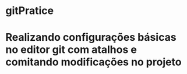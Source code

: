 # gitPratice
<h1> Realizando configurações básicas no editor git com atalhos e comitando modificações no projeto 
